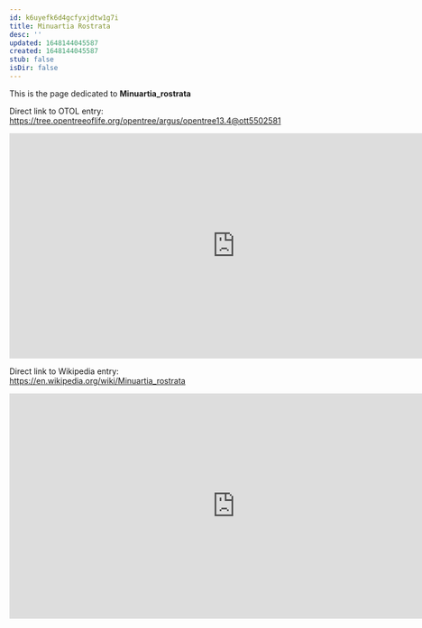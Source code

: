 ```yaml
---
id: k6uyefk6d4gcfyxjdtw1g7i
title: Minuartia Rostrata
desc: ''
updated: 1648144045587
created: 1648144045587
stub: false
isDir: false
---
```

This is the page dedicated to **Minuartia_rostrata**


Direct link to OTOL entry: https://tree.opentreeoflife.org/opentree/argus/opentree13.4@ott5502581



<html>
    <body>
    <iframe src="https://tree.opentreeoflife.org/opentree/argus/opentree13.4@ott5502581"
    width="800" height="400" frameborder="0" allowfullscreen> </iframe>
    </body>
</html>
    


Direct link to Wikipedia entry: https://en.wikipedia.org/wiki/Minuartia_rostrata



<html>
    <body>
    <iframe src="https://en.wikipedia.org/wiki/Minuartia_rostrata"
    width="800" height="400" frameborder="0" allowfullscreen> </iframe>
    </body>
</html>
    

